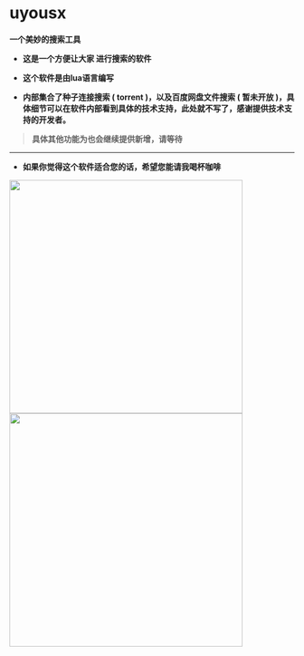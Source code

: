 # uyousx
**一个美妙的搜索工具**

* **这是一个方便让大家 进行搜索的软件**

* **这个软件是由lua语言编写**

* **内部集合了种子连接搜索 ( torrent )，以及百度网盘文件搜索 ( 暂未开放 )，具体细节可以在软件内部看到具体的技术支持，此处就不写了，感谢提供技术支持的开发者。**

>**具体其他功能为也会继续提供新增，请等待**

* **

* **如果你觉得这个软件适合您的话，希望您能请我喝杯咖啡**

<img src="http://blog.uyou.org.cn/wp-content/uploads/2020/02/mm_facetoface_collect_qrcode_1582460281306-746x1024.png" height="412px">
<img src="http://blog.uyou.org.cn/wp-content/uploads/2020/02/1582460288902-658x1024.jpg" height="412px" >

